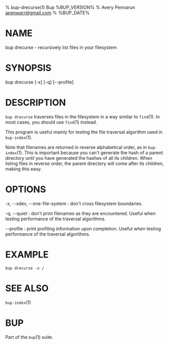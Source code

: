 % bup-drecurse(1) Bup %BUP_VERSION%
% Avery Pennarun <apenwarr@gmail.com>
% %BUP_DATE%

# NAME

bup drecurse - recursively list files in your filesystem

# SYNOPSIS

bup drecurse [-x] [-q] [--profile] <path>

# DESCRIPTION

`bup drecurse` traverses files in the filesystem in a way
similar to `find`(1).  In most cases, you should use
`find`(1) instead.

This program is useful mainly for testing the file
traversal algorithm used in `bup-index`(1).

Note that filenames are returned in reverse alphabetical
order, as in `bup-index`(1).  This is important because you
can't generate the hash of a parent directory until you
have generated the hashes of all its children.  When
listing files in reverse order, the parent directory will
come after its children, making this easy.

# OPTIONS

-x, --xdev, --one-file-system
:   don't cross filesystem boundaries.

-q, --quiet
:   don't print filenames as they are encountered.  Useful
    when testing performance of the traversal algorithms.
    
--profile
:   print profiling information upon completion.  Useful
    when testing performance of the traversal algorithms.
    
# EXAMPLE

    bup drecurse -x /

# SEE ALSO

`bup-index`(1)

# BUP

Part of the `bup`(1) suite.
